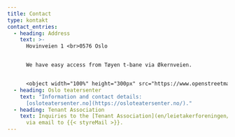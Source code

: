 ```yaml
---
title: Contact
type: kontakt
contact_entries:
  - heading: Address
    text: >-
      Hovinveien 1 <br>0576 Oslo


      We have easy access from Tøyen t-bane via Økernveien.


      <object width="100%" height="300px" src="https://www.openstreetmap.org/export/embed.html?bbox=10.77537775039673%2C59.91540246777122%2C10.786428451538086%2C59.91837106335073&amp;layer=hot&amp;marker=59.91688679875014%2C10.780903100967407" style="border: 0px solid black"></iframe><br/><small><a href="https://www.openstreetmap.org/?mlat=59.91689&amp;mlon=10.78090#map=17/59.91689/10.78090&amp;layers=HN" target="_blank">Large map</a></small>
  - heading: Oslo teatersenter
    text: "Information and contact details:
      [osloteatersenter.no](https://osloteatersenter.no/)."
  - heading: Tenant Association
    text: Inquiries to the [Tenant Association](en/leietakerforeningen/) can be made
      via email to {{< styreMail >}}.
---
```

